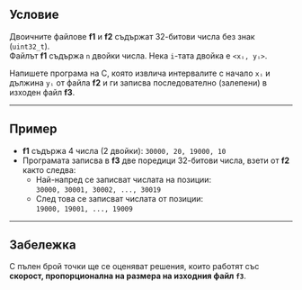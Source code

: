 ## Условие

Двоичните файлове **f1** и **f2** съдържат 32-битови числа без знак (`uint32_t`).  
Файлът **f1** съдържа `n` двойки числа. Нека `i`-тата двойка е `<xᵢ, yᵢ>`.

Напишете програма на C, която извлича интервалите с начало `xᵢ` и дължина `yᵢ` от файла **f2** и ги записва последователно (залепени) в изходен файл **f3**.

---

## Пример

- **f1** съдържа 4 числа (2 двойки): `30000, 20, 19000, 10`
- Програмата записва в **f3** две поредици 32-битови числа, взети от **f2** както следва:
  - Най-напред се записват числата на позиции:  
    `30000, 30001, 30002, ..., 30019`
  - След това се записват числата от позиции:  
    `19000, 19001, ..., 19009`

---

## Забележка

С пълен брой точки ще се оценяват решения, които работят със **скорост, пропорционална на размера на изходния файл `f3`**.